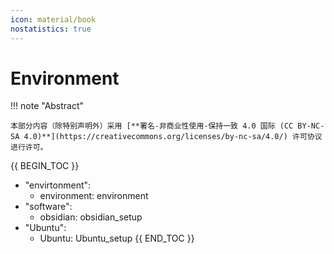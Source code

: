 ```yaml
---
icon: material/book
nostatistics: true
---
```


# Environment

!!! note "Abstract"

    本部分内容（除特别声明外）采用 [**署名-非商业性使用-保持一致 4.0 国际 (CC BY-NC-SA 4.0)**](https://creativecommons.org/licenses/by-nc-sa/4.0/) 许可协议进行许可。

{{ BEGIN_TOC }}
- "envirtonment":
    - environment: environment
- "software":
    - obsidian: obsidian_setup
- "Ubuntu":
    - Ubuntu: Ubuntu_setup
{{ END_TOC }}